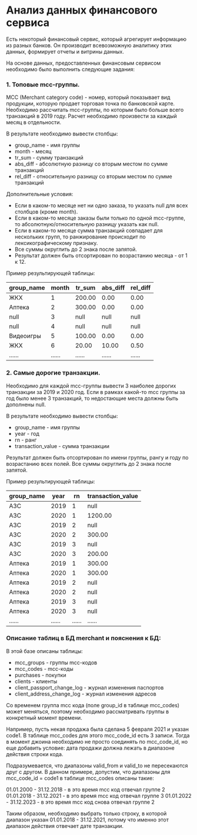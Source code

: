 # Анализ данных финансового сервиса 
Есть некоторый финансовый сервис, который агрегирует информацию из разных банков. Он производит всевозможную аналитику этих данных, формирует отчеты и витрины данных.

На основе данных, предоставленных финансовым сервисом необходимо было выполнить следующие задания:


### 1. Топовые mcc-группы. 
MCC (Merchant category code) - номер, который показывает вид продукции, которую продает торговая точка по банковской карте.
Необходимо рассчитать mcc-группы, по которым было больше всего транзакций в 2019 году. Расчет необходимо произвести за каждый месяц в отдельности.

В результате необходимо вывести столбцы:

- group_name - имя группы
- month - месяц
- tr_sum - сумму транзакций
- abs_diff - абсолютную разницу со вторым местом по сумме транзакций
- rel_diff - относительную разницу со вторым местом по сумме транзакций

Дополнительные условия:

- Если в каком-то месяце нет ни одно заказа, то указать null для всех столбцов (кроме month).
- Если в каком-то месяце заказы были только по одной mcc-группе, то абсолютную/относительную разницу указать как null.
- Если в каком-то месяце сумма транзакций совпадает для нескольких групп, то ранжирование происходит по лексикографическому признаку.
- Все суммы округлить до 2 знака после запятой.
- Результат должен быть отсортирован по возрастанию месяца - от 1 к 12.

Пример результирующей таблицы:

| group_name | month | tr_sum  | abs_diff | rel_diff |
|------------|-------|---------|----------|----------|
| ЖКХ        | 1     | 200.00  | 0.00     | 0.00     |
| Аптека     | 2     | 300.00  | 0.00     | 0.00     |
| null       | 3     | null    | null     | null     |
| null       | 4     | null    | null     | null     |
| Видеоигры  | 5     | 100.00  | 0.00     | 0.00     |
| ЖКХ        | 6     | 20.00   | 10.00    | 0.50     |
| ...... | ...... | ...... | ...... | ...... |


### 2. Самые дорогие транзакции.

Необходимо для каждой mcc-группы вывести 3 наиболее дорогих транзакции за 2019 и 2020 год. Если в рамках какой-то mcc группы за год было менее 3 транзакций, то недостающие места должны быть дополнены null.

В результате необходимо вывести столбцы:

- group_name - имя группы
- year - год
- rn - ранг
- transaction_value - сумма транзакции

Результат должен быть отсортирован по имени группы, рангу и году по возрастанию всех полей. Все суммы округлить до 2 знака после запятой.

Пример результирующей таблицы:

|group_name | year |rn |transaction_value|
|-----------|------|---|-----------------|
| АЗС       | 2019 | 1 | null    |
| АЗС       | 2020 | 1 | 1200.00 |
| АЗС       | 2019 | 2 | null    |
| АЗС       | 2020 | 2 | 300.00  |
| АЗС       | 2019 | 3 | null    |
| АЗС       | 2020 | 3 | 200.00  |
| Аптека    | 2019 | 1 | 300.00  |
| Аптека    | 2020 | 1 | 300.00  |
| Аптека    | 2019 | 2 | null    |
| Аптека    | 2020 | 2 | null    |
| Аптека    | 2019 | 3 | null    |
| Аптека    | 2020 | 3 | null    |
| ...... | ...... | ...... | ...... |


### Описание таблиц в БД merchant и пояснения к БД:

В этой базе описаны таблицы:

- mcc_groups - группы mcc-кодов
- mcc_codes - mcc-коды
- purchases - покупки
- clients - клиенты
- client_passport_change_log - журнал изменения паспортов
- client_address_change_log - журнал изменения адресов

Cо временем группа mcc кода (поле group_id в таблице mcc_codes) может меняться, поэтому необходимо рассматривать группы в конкретный момент времени.

Например, пусть некая продажа была сделана 5 февраля 2021 и указан code1. В таблице mcc_codes для этого mcc_code_id есть 3 записи. Тогда в момент джоина необходимо не просто соединять по mcc_code_id, но еще добавить условие: дата продажи должна лежать в диапазоне действия строки кода.

Подразумевается, что диапазоны valid_from и valid_to не пересекаются друг с другом. В данном примере, допустим, что диапазоны для mcc_code_id = code1 в таблице mcc_codes описаны такие:

01.01.2000 - 31.12.2018 - в это время mcc код отвечал группе 2
01.01.2018 - 31.12.2021 - в это время mcc код отвечал группе 3
01.01.2022 - 31.12.2023 - в это время mcc код снова отвечал группе 2

Таким образом, необходимо выбрать только строку, в которой диапазон указан 01.01.2018 - 31.12.2021, потому что именно этот диапазон действия отвечает дате транзакции.
